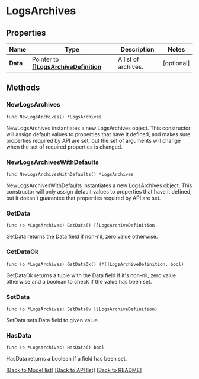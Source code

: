 # LogsArchives

## Properties

Name | Type | Description | Notes
---- | ---- | ----------- | ------
**Data** | Pointer to [**[]LogsArchiveDefinition**](LogsArchiveDefinition.md) | A list of archives. | [optional] 

## Methods

### NewLogsArchives

`func NewLogsArchives() *LogsArchives`

NewLogsArchives instantiates a new LogsArchives object.
This constructor will assign default values to properties that have it defined,
and makes sure properties required by API are set, but the set of arguments
will change when the set of required properties is changed.

### NewLogsArchivesWithDefaults

`func NewLogsArchivesWithDefaults() *LogsArchives`

NewLogsArchivesWithDefaults instantiates a new LogsArchives object.
This constructor will only assign default values to properties that have it defined,
but it doesn't guarantee that properties required by API are set.

### GetData

`func (o *LogsArchives) GetData() []LogsArchiveDefinition`

GetData returns the Data field if non-nil, zero value otherwise.

### GetDataOk

`func (o *LogsArchives) GetDataOk() (*[]LogsArchiveDefinition, bool)`

GetDataOk returns a tuple with the Data field if it's non-nil, zero value otherwise
and a boolean to check if the value has been set.

### SetData

`func (o *LogsArchives) SetData(v []LogsArchiveDefinition)`

SetData sets Data field to given value.

### HasData

`func (o *LogsArchives) HasData() bool`

HasData returns a boolean if a field has been set.


[[Back to Model list]](../README.md#documentation-for-models) [[Back to API list]](../README.md#documentation-for-api-endpoints) [[Back to README]](../README.md)


